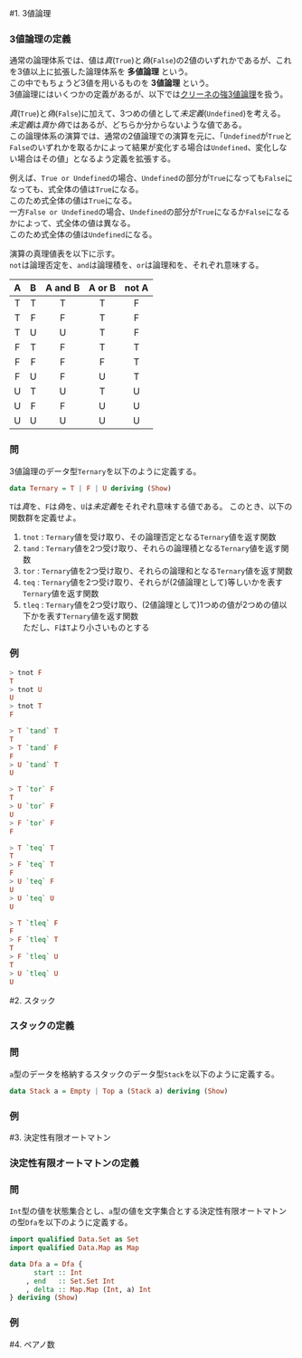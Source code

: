 #1. 3値論理
### 3値論理の定義
通常の論理体系では、値は*真*(`True`)と*偽*(`False`)の2値のいずれかであるが、これを3値以上に拡張した論理体系を **多値論理** という。  
この中でもちょうど3値を用いるものを **3値論理** という。  
3値論理にはいくつかの定義があるが、以下では[クリーネの強3値論理](http://ja.wikipedia.org/wiki/3%E5%80%A4%E8%AB%96%E7%90%86#.E3.82.AF.E3.83.AA.E3.83.BC.E3.83.8D.E3.81.AE3.E5.80.A4.E8.AB.96.E7.90.86)を扱う。

*真*(`True`)と*偽*(`False`)に加えて、3つめの値として*未定義*(`Undefined`)を考える。  
*未定義*は*真*か*偽*ではあるが、どちらか分からないような値である。  
この論理体系の演算では、通常の2値論理での演算を元に、「`Undefined`が`True`と`False`のいずれかを取るかによって結果が変化する場合は`Undefined`、変化しない場合はその値」となるよう定義を拡張する。

例えば、`True or Undefined`の場合、`Undefined`の部分が`True`になっても`False`になっても、式全体の値は`True`になる。  
このため式全体の値は`True`になる。  
一方`False or Undefined`の場合、`Undefined`の部分が`True`になるか`False`になるかによって、式全体の値は異なる。  
このため式全体の値は`Undefined`になる。

演算の真理値表を以下に示す。  
`not`は論理否定を、`and`は論理積を、`or`は論理和を、それぞれ意味する。

| A | B |A and B|A or B|not A|
|:-:|:-:|:-----:|:----:|:---:|
| T | T |   T   |   T  |  F  |
| T | F |   F   |   T  |  F  |
| T | U |   U   |   T  |  F  |
| F | T |   F   |   T  |  T  |
| F | F |   F   |   F  |  T  |
| F | U |   F   |   U  |  T  |
| U | T |   U   |   T  |  U  |
| U | F |   F   |   U  |  U  |
| U | U |   U   |   U  |  U  |


### 問
3値論理のデータ型`Ternary`を以下のように定義する。
```haskell
data Ternary = T | F | U deriving (Show)
```
`T`は*真*を、`F`は*偽*を、`U`は*未定義*をそれぞれ意味する値である。 
このとき、以下の関数群を定義せよ。

  1. `tnot` : `Ternary`値を受け取り、その論理否定となる`Ternary`値を返す関数
  2. `tand` : `Ternary`値を2つ受け取り、それらの論理積となる`Ternary`値を返す関数
  3. `tor` : `Ternary`値を2つ受け取り、それらの論理和となる`Ternary`値を返す関数
  4. `teq` : `Ternary`値を2つ受け取り、それらが(2値論理として)等しいかを表す`Ternary`値を返す関数
  5. `tleq` : `Ternary`値を2つ受け取り、(2値論理として)1つめの値が2つめの値以下かを表す`Ternary`値を返す関数  
    ただし、`F`は`T`より小さいものとする

### 例
```haskell
> tnot F
T
> tnot U
U
> tnot T
F

> T `tand` T
T
> T `tand` F
F
> U `tand` T
U

> T `tor` F
T
> U `tor` F
U
> F `tor` F
F

> T `teq` T
T
> F `teq` T
F
> U `teq` F
U
> U `teq` U
U

> T `tleq` F
F
> F `tleq` T
T
> F `tleq` U
T
> U `tleq` U
U
```

#2. スタック
### スタックの定義

### 問
`a`型のデータを格納するスタックのデータ型`Stack`を以下のように定義する。
```haskell
data Stack a = Empty | Top a (Stack a) deriving (Show)
```


### 例


#3. 決定性有限オートマトン
### 決定性有限オートマトンの定義

### 問
`Int`型の値を状態集合とし、`a`型の値を文字集合とする決定性有限オートマトンの型`Dfa`を以下のように定義する。
```haskell
import qualified Data.Set as Set
import qualified Data.Map as Map

data Dfa a = Dfa {
      start :: Int
    , end   :: Set.Set Int
    , delta :: Map.Map (Int, a) Int
} deriving (Show)
```

### 例


#4. ペアノ数

